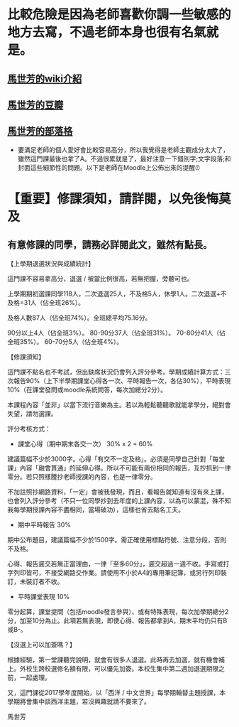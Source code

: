 # 比較危險是因為老師喜歡你調一些敏感的地方去寫，不過老師本身也很有名氣就是。

## [馬世芳的wiki介紹](https://zh.wikipedia.org/wiki/%E9%A6%AC%E4%B8%96%E8%8A%B3)

## [馬世芳的豆瓣](https://www.douban.com/people/honeypie/)

## [馬世芳的部落格](https://medium.com/@mafang)




- 要滿足老師的個人愛好會比較容易高分，所以我覺得是老師主觀成分太大了，雖然這門課最後也拿了A。不過很累就是了，最好注意一下錯別字;文字段落;和封面這些細節性的問題。以下是老師在Moodle上公佈出來的提醒⏰

# 【重要】修課須知，請詳閱，以免後悔莫及
## 有意修課的同學，請務必詳閱此文，雖然有點長。

【上學期退選狀況與成績統計】

這門課不容易拿高分，退選 / 被當比例很高，若無把握，旁聽可也。

上學期期初選課同學118人，二次退選25人，不及格5人，休學1人。二次退選+不及格=31人（佔全班26%）。

及格人數87人（佔全班74%）。全班總平均75.16分。

90分以上4人（佔全班3%）。
80-90分37人（佔全班31%）。
70-80分41人（佔全班35%）。
60-70分5人（佔全班4%）。

【修課須知】

這門課不點名也不考試，但出缺席狀況仍會列入評分參考。學期成績計算方式：三次報告90%（上下半學期課堂心得各一次、平時報告一次，各佔30%），平時表現10%（在課堂發問或moodle系統問答，每次加總分2分）。

本課程內容「並非」以當下流行音樂為主。若以為輕鬆聽聽歌就能拿學分，絕對會失望，請勿選課。

評分考核方式：

- 課堂心得（期中期末各交一次） 30% x 2 = 60%

建議篇幅不少於3000字。心得「有交不一定及格」。必須是同學自己針對「每堂課」內容「融會貫通」的延伸心得。所以不可能有兩份相同的報告，互抄抓到一律零分。若只照樣謄抄老師授課的內容，也是一律零分。

不加註照抄網路資料，「一定」會被我發現，而且，看報告就知道有沒有來上課，也會列入評分參考（不只一位同學抄到去年度的上課內容，以為可以蒙混，殊不知我每學期授課內容不盡相同，當場破功），這樣也省去點名工夫。

- 期中平時報告 30%

期中公布題目，建議篇幅不少於1500字。需正確使用標點符號、注意分段，否則不及格。

心得、報告遲交若無正當理由，一律「至多60分」，遲交超過一週不收。手寫或打字列印皆可，不接受網路交作業。請使用不小於A4的專用筆記簿，或另行列印裝訂，未裝訂者不收。

- 平時課堂表現 10%

零分起算，課堂提問（包括moodle發言參與）、或有特殊表現，每次加學期總分2分，加至10分為止。此項若無表現，即使心得、報告都拿到A，期末平均仍只有B或B-。

【沒選上可以加簽嗎？】

根據經驗，第一堂課聽完說明，就會有很多人退選。此時再去加選，就有機會補上。外校生跨校選修名額有限，可以優先加簽。本校生集中第二週加退選期限之前，一起處理。

又，這門課從2017學年度開始，以「西洋 / 中文世界」每學期輪替主題授課，本學期將會集中談西洋主題，若沒興趣就請不要來了。



馬世芳
